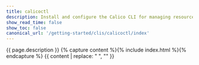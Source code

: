 ```yaml
---
title: calicoctl
description: Install and configure the Calico CLI for managing resources. 
show_read_time: false
show_toc: false
canonical_url: '/getting-started/clis/calicoctl/index'
---
```

{{ page.description }}
{% capture content %}{% include index.html %}{% endcapture %}
{{ content | replace: "    ", "" }}
